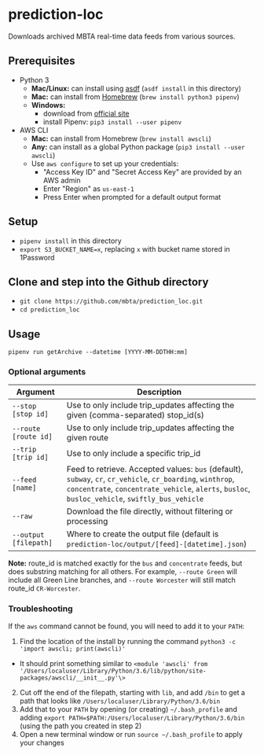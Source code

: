 # prediction-loc

Downloads archived MBTA real-time data feeds from various sources.

## Prerequisites

* Python 3
  * **Mac/Linux:** can install using [asdf](https://asdf-vm.com/) (`asdf install` in this directory)
  * **Mac:** can install from [Homebrew](https://brew.sh) (`brew install python3 pipenv`)
  * **Windows:**
    * download from [official site](https://www.python.org/downloads/windows/)
    * install Pipenv: `pip3 install --user pipenv`
* AWS CLI
  * **Mac:** can install from Homebrew (`brew install awscli`)
  * **Any:** can install as a global Python package (`pip3 install --user awscli`)
  * Use `aws configure` to set up your credentials:
    * "Access Key ID" and "Secret Access Key" are provided by an AWS admin
    * Enter "Region" as `us-east-1`
    * Press Enter when prompted for a default output format

## Setup

* `pipenv install` in this directory
* `export S3_BUCKET_NAME=x`, replacing `x` with bucket name stored in 1Password

## Clone and step into the Github directory
* `git clone https://github.com/mbta/prediction_loc.git`
* `cd prediction_loc`

## Usage

`pipenv run getArchive --datetime [YYYY-MM-DDTHH:mm]`

### Optional arguments

|        Argument       |                                          Description                                          |
| --------------------- | --------------------------------------------------------------------------------------------- |
| `--stop [stop id]`    | Use to only include trip_updates affecting the given (comma-separated) stop_id(s)             |
| `--route [route id]`  | Use to only include trip_updates affecting the given route                                    |
| `--trip [trip id]`    | Use to only include a specific trip_id                                                        |
| `--feed [name]`       | Feed to retrieve. Accepted values: `bus` (default), `subway`, `cr`, `cr_vehicle`, `cr_boarding`, `winthrop`, `concentrate`, `concentrate_vehicle`, `alerts`, `busloc`, `busloc_vehicle`, `swiftly_bus_vehicle` |
| `--raw`               | Download the file directly, without filtering or processing                                   |
| `--output [filepath]` | Where to create the output file (default is `prediction-loc/output/[feed]-[datetime].json`)   |

**Note:** route_id is matched exactly for the `bus` and `concentrate` feeds, but does substring matching for all others. For example, `--route Green` will include all Green Line branches, and `--route Worcester` will still match route_id `CR-Worcester`.

### Troubleshooting

If the `aws` command cannot be found, you will need to add it to your `PATH`:

1. Find the location of the install by running the command `python3 -c 'import awscli; print(awscli)'`
  - It should print something similar to  `<module 'awscli' from '/Users/localuser/Library/Python/3.6/lib/python/site-packages/awscli/__init__.py'\>`
2. Cut off the end of the filepath, starting with `lib`, and add `/bin` to get a path that looks like `/Users/localuser/Library/Python/3.6/bin`
3. Add that to your `PATH` by opening (or creating) `~/.bash_profile` and adding `export PATH=$PATH:/Users/localuser/Library/Python/3.6/bin` (using the path you created in step 2)
4. Open a new terminal window or run `source ~/.bash_profile` to apply your changes
